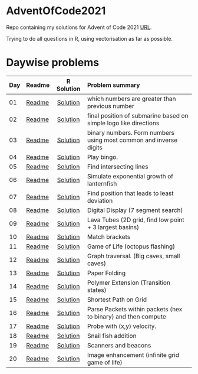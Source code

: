 # AdventOfCode2021

Repo containing my solutions for Advent of Code 2021 [URL](https://adventofcode.com/2021). 

Trying to do all questions in R, using vectorisation as far as possible. 

# Daywise problems



Day  | Readme                                | R Solution                     | Problem summary
:--- | :-------                              | :----------:                   | :---------------
01   | [Readme](./Day01/day%201%20readme.md) | [Solution](./Day01/solution.R) | which numbers are greater than previous number
02   | [Readme](./Day02/day%202%20readme.md) | [Solution](./Day02/solution.R) | final position of submarine based on simple logo like directions
03   | [Readme](./Day03/day%203%20readme.md) | [Solution](./Day03/solution.R) | binary numbers. Form numbers using most common and inverse digits
04   | [Readme](./Day04/day%204%20readme.md) | [Solution](./Day04/solution.R) | Play bingo.
05   | [Readme](./Day05/day%205%20readme.md) | [Solution](./Day05/solution.R) | Find intersecting lines
06   | [Readme](./Day06/day%206%20readme.md) | [Solution](./Day06/solution.R) | Simulate exponential growth of lanternfish
07   | [Readme](./Day07/day%207%20readme.md) | [Solution](./Day07/solution.R) | Find position that leads to least deviation
08   | [Readme](./Day08/day%208%20readme.md) | [Solution](./Day08/solution.R) | Digital Display (7 segment search)
09   | [Readme](./Day09/day%209%20readme.md) | [Solution](./Day09/solution.R) | Lava Tubes (2D grid, find low point + 3 largest basins)
10   | [Readme](./Day10/day%210%20readme.md) | [Solution](./Day10/solution.R) | Match brackets
11   | [Readme](./Day11/day%211%20readme.md) | [Solution](./Day11/solution.R) | Game of Life (octopus flashing)
12   | [Readme](./Day12/day%212%20readme.md) | [Solution](./Day12/solution.R) | Graph traversal. (Big caves, small caves)
13   | [Readme](./Day13/day%213%20readme.md) | [Solution](./Day13/solution.R) | Paper Folding
14   | [Readme](./Day14/day%214%20readme.md) | [Solution](./Day14/solution.R) | Polymer Extension (Transition states)
15   | [Readme](./Day15/day%215%20readme.md) | [Solution](./Day15/solution.R) | Shortest Path on Grid
16   | [Readme](./Day16/day%216%20readme.md) | [Solution](./Day16/solution.R) | Parse Packets within packets (hex to binary) and then compute
17   | [Readme](./Day17/day%217%20readme.md) | [Solution](./Day17/solution.R) | Probe with (x,y) velocity. 
18   | [Readme](./Day18/day%218%20readme.md) | [Solution](./Day18/solution.R) | Snail fish addition
19   | [Readme](./Day19/day%219%20readme.md) | [Solution](./Day19/solution.R) | Scanners and beacons
20   | [Readme](./Day20/day%220%20readme.md) | [Solution](./Day20/solution.R) | Image enhancement (infinite grid game of life)
